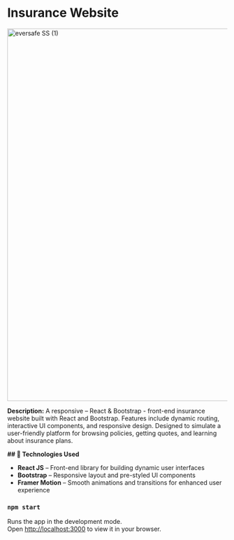 <h1><b>Insurance Website </b></h1> 
<img width="1000" height="852" alt="eversafe SS (1)" src="https://github.com/user-attachments/assets/c8a02bce-dbf9-4719-9072-5b3dd82075d7" />

<b>Description:</b>
A responsive  – React & Bootstrap - front-end insurance website built with React and Bootstrap. Features include dynamic routing, interactive UI components, and responsive design. Designed to simulate a user-friendly platform for browsing policies, getting quotes, and learning about insurance plans.<br/>

<b>## 🚀 Technologies Used</b>

- **React JS** – Front-end library for building dynamic user interfaces  
- **Bootstrap** – Responsive layout and pre-styled UI components  
- **Framer Motion** – Smooth animations and transitions for enhanced user experience


### `npm start`

Runs the app in the development mode.\
Open [http://localhost:3000](http://localhost:3000) to view it in your browser.

